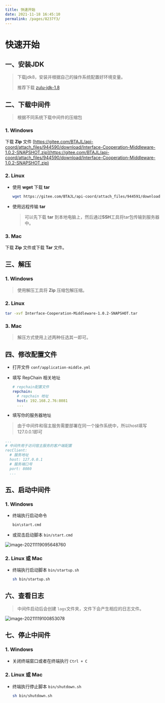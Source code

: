 ```yaml
---
title: 快速开始
date: 2021-11-18 16:45:10
permalink: /pages/8237f3/
---
```


# 快速开始

## 一、安装JDK

> 下载jdk8，安装并根据自己的操作系统配置好环境变量。
> 
>推荐下载 [zulu-jdk-1.8](https://www.azul.com/downloads/?version=java-8-lts&package=jdk)

## 二、下载中间件

> 根据不同系统下载中间件的压缩包

### 1. Windows

下载 **Zip** 文件 [https://gitee.com/BTAJL/api-coord/attach_files/944590/download/Interface-Cooperation-Middleware-1.0.2-SNAPSHOT.zip](https://gitee.com/BTAJL/api-coord/attach_files/944590/download/Interface-Cooperation-Middleware-1.0.2-SNAPSHOT.zip)

### 2. Linux

* 使用 **wget** 下载 **tar**

  ```sh
  wget https://gitee.com/BTAJL/api-coord/attach_files/944591/download/Interface-Cooperation-Middleware-1.0.2-SNAPSHOT.tar
  ```
  
* 使用远程传输 **tar**

  > 可以先下载 **tar** 到本地电脑上，然后通过**SSH**工具将tar包传输到服务器中。

### 3. Mac

下载 **Zip** 文件或下载 **Tar** 文件。

## 三、解压

### 1. Windows

> 使用解压工具将 **Zip** 压缩包解压缩。

### 2. Linux

```sh
tar -xvf Interface-Cooperation-Middleware-1.0.2-SNAPSHOT.tar
```

### 3. Mac

> 解压方式使用上述两种任选其一即可。

## 四、修改配置文件

* 打开文件 `conf/application-middle.yml`

* 填写 RepChain 相关地址

  ```yaml
  # repchain配置文件
  repchain:
    # repchain 地址
    host: 192.168.2.76:8081
    ...
  ```
* 填写你的服务器地址

> 由于中间件和宿主服务需要部署在同一个操作系统中，所以host填写127.0.0.1即可

  ```yaml
  ...
  # 中间件用于访问宿主服务的客户端配置
  recClient:
    # 服务地址
    host: 127.0.0.1
    # 服务端口号
    port: 8080    
    ...
  ```

## 五、启动中间件

### 1. Windows

* 终端执行启动命令

  ```sh
  bin\start.cmd
  ```

* 或双击启动脚本 `bin/start.cmd`

![image-20211119095648760](/api-coord/img/middleware/image-20211119095648760.png)

### 2. Linux 或 Mac

* 终端执行启动脚本 `bin/startup.sh`

  ```sh
  sh bin/startup.sh 
  ```

## 六、查看日志

> 中间件启动后会创建 `logs`文件夹，文件下会产生相应的日志文件。

![image-20211119100853078](/api-coord/img/middleware/image-20211119100853078.png)

## 七、停止中间件

### 1. Windows

* 关闭终端窗口或者在终端执行 `Ctrl + C`

### 2. Linux 或 Mac

* 终端执行停止脚本 `bin/shutdown.sh`

  ```sh
  sh bin/shutdown.sh 
  ```

  
